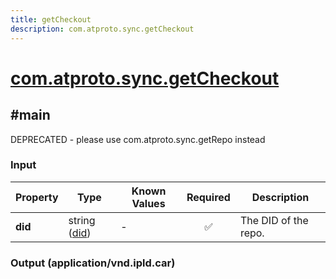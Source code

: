 ```yaml
---
title: getCheckout
description: com.atproto.sync.getCheckout
---
```


# [com.atproto.sync.getCheckout](https://github.com/myConsciousness/atproto.dart/blob/main/lexicons/com/atproto/sync/getCheckout.json)

## #main

DEPRECATED - please use com.atproto.sync.getRepo instead

### Input

| Property | Type | Known Values | Required | Description |
| --- | --- | --- | :---: | --- |
| **did** | string ([did](https://atproto.com/specs/did)) | - | ✅ | The DID of the repo. |

### Output (application/vnd.ipld.car)
